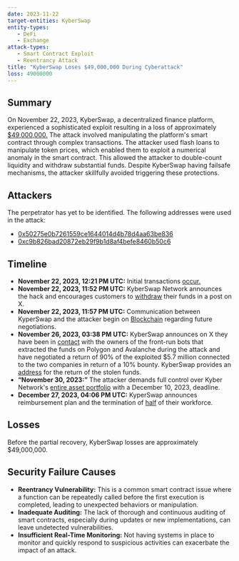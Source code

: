 ```yaml
---
date: 2023-11-22
target-entities: KyberSwap
entity-types: 
   - DeFi
   - Exchange
attack-types:
   - Smart Contract Exploit 
   - Reentrancy Attack
title: "KyberSwap Loses $49,000,000 During Cyberattack"
loss: 49000000
---
```


## Summary

On November 22, 2023, KyberSwap, a decentralized finance platform, experienced a sophisticated exploit resulting in a loss of approximately [$49,000,000.](https://hacken.io/insights/kyberswap-hack-explained/) The attack involved manipulating the platform's smart contract through complex transactions. The attacker used flash loans to manipulate token prices, which enabled them to exploit a numerical anomaly in the smart contract. This allowed the attacker to double-count liquidity and withdraw substantial funds. Despite KyberSwap having failsafe mechanisms, the attacker skillfully avoided triggering these protections.  

## Attackers

The perpetrator has yet to be identified. The following addresses were used in the attack: 
   - [0x50275e0b7261559ce1644014d4b78d4aa63be836](https://etherscan.io/address/0x50275e0b7261559ce1644014d4b78d4aa63be836)
   - [0xc9b826bad20872eb29f9b1d8af4befe8460b50c6](https://etherscan.io/address/0xc9b826bad20872eb29f9b1d8af4befe8460b50c6)

## Timeline

- **November 22, 2023, 12:21 PM UTC:** Initial transactions [occur.](https://etherscan.io/tx/0x72aa08eab1ee164df0976a23c6fd911f4010e892e4d9f6c72b6ce6f42aeb160c)  
- **November 22, 2023, 11:52 PM UTC:** KyberSwap Network announces the hack and encourages customers to [withdraw](https://twitter.com/KyberNetwork/status/1727475235342217682) their funds in a post on X.
- **November 22, 2023, 11:57 PM UTC:** Communication between KyperSwap and the attacker begin on [Blockchain](https://etherscan.io/idm?addresses=0x8180a5ca4e3b94045e05a9313777955f7518d757,0x50275e0b7261559ce1644014d4b78d4aa63be836&type=1) regarding future negotiations. 
- **November 26, 2023, 03:38 PM UTC:** KyberSwap announces on X they have been in [contact](https://twitter.com/KyberNetwork/status/1728800315955437743) with the owners of the front-run bots that extracted the funds on Polygon and Avalanche during the attack and have negotiated a return of 90% of the exploited $5.7 million connected to the two companies in return of a 10% bounty. KyberSwap provides an [address](https://etherscan.io/address/0x8180a5ca4e3b94045e05a9313777955f7518d757) for the return of the stolen funds.
- **“November 30, 2023:”** The attacker demands full control over Kyber Network's [entire asset portfolio](https://cointelegraph.com/news/kyberswap-hacker-demands-complete-control-over-kyber-company) with a December 10, 2023, deadline.
- **December 27, 2023, 04:06 PM UTC:** KyperSwap announces reimbursement plan and the termination of [half](https://blockchain.news/news/kyberswaps-response-to-488-million-hack-workforce-halved-and-victim-reimbursement-plans) of their workforce.

## Losses

Before the partial recovery, KyberSwap losses are approximately $49,000,000.

## Security Failure Causes

   - **Reentrancy Vulnerability:** This is a common smart contract issue where a function can be repeatedly called before the first execution is completed, leading to unexpected behaviors or manipulation.
   - **Inadequate Auditing:** The lack of thorough and continuous auditing of smart contracts, especially during updates or new implementations, can leave undetected vulnerabilities.
   - **Insufficient Real-Time Monitoring:** Not having systems in place to monitor and quickly respond to suspicious activities can exacerbate the impact of an attack.
